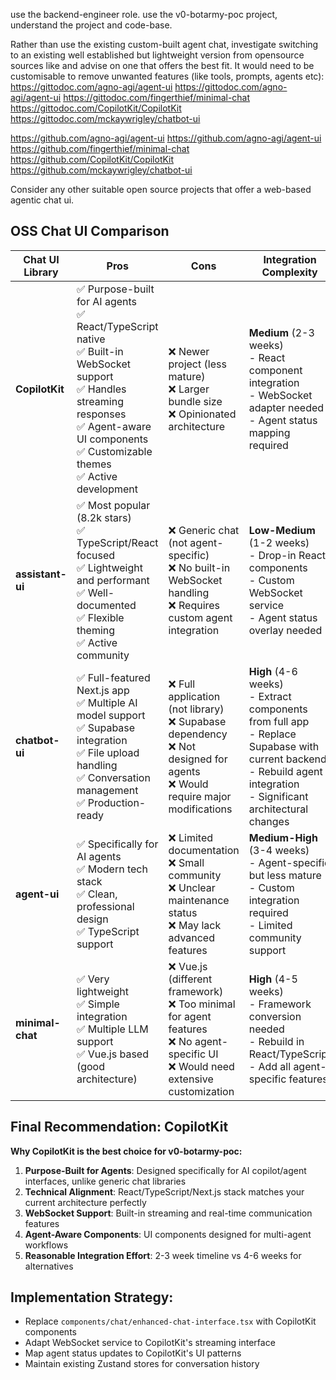 use the backend-engineer role.
use the v0-botarmy-poc project, understand the project and code-base.

Rather than use the existing custom-built agent chat, investigate switching to an existing well established but lightweight version from opensource sources like and advise on one that offers the best fit.
It would need to be customisable to remove unwanted features (like tools, prompts, agents etc):
<https://gittodoc.com/agno-agi/agent-ui>
<https://gittodoc.com/agno-agi/agent-ui>
<https://gittodoc.com/fingerthief/minimal-chat>
<https://gittodoc.com/CopilotKit/CopilotKit>
<https://gittodoc.com/mckaywrigley/chatbot-ui>

<https://github.com/agno-agi/agent-ui>
<https://github.com/agno-agi/agent-ui>
<https://github.com/fingerthief/minimal-chat>
<https://github.com/CopilotKit/CopilotKit>
<https://github.com/mckaywrigley/chatbot-ui>

Consider any other suitable open source projects that offer a web-based agentic chat ui.

## OSS Chat UI Comparison

| **Chat UI Library** | **Pros** | **Cons** | **Integration Complexity** | **Recommendation** |
|-------------------|----------|----------|-------------------------|-------------------|
| **CopilotKit** | ✅ Purpose-built for AI agents<br/>✅ React/TypeScript native<br/>✅ Built-in WebSocket support<br/>✅ Handles streaming responses<br/>✅ Agent-aware UI components<br/>✅ Customizable themes<br/>✅ Active development | ❌ Newer project (less mature)<br/>❌ Larger bundle size<br/>❌ Opinionated architecture | **Medium** (2-3 weeks)<br/>- React component integration<br/>- WebSocket adapter needed<br/>- Agent status mapping required | **RECOMMENDED** for v0-botarmy-poc<br/>Best fit for multi-agent workflows |
| **assistant-ui** | ✅ Most popular (8.2k stars)<br/>✅ TypeScript/React focused<br/>✅ Lightweight and performant<br/>✅ Well-documented<br/>✅ Flexible theming<br/>✅ Active community | ❌ Generic chat (not agent-specific)<br/>❌ No built-in WebSocket handling<br/>❌ Requires custom agent integration | **Low-Medium** (1-2 weeks)<br/>- Drop-in React components<br/>- Custom WebSocket service<br/>- Agent status overlay needed | **STRONG ALTERNATIVE**<br/>Good balance of features/simplicity |
| **chatbot-ui** | ✅ Full-featured Next.js app<br/>✅ Multiple AI model support<br/>✅ Supabase integration<br/>✅ File upload handling<br/>✅ Conversation management<br/>✅ Production-ready | ❌ Full application (not library)<br/>❌ Supabase dependency<br/>❌ Not designed for agents<br/>❌ Would require major modifications | **High** (4-6 weeks)<br/>- Extract components from full app<br/>- Replace Supabase with current backend<br/>- Rebuild agent integration<br/>- Significant architectural changes | **NOT RECOMMENDED**<br/>Too complex for component needs |
| **agent-ui** | ✅ Specifically for AI agents<br/>✅ Modern tech stack<br/>✅ Clean, professional design<br/>✅ TypeScript support | ❌ Limited documentation<br/>❌ Small community<br/>❌ Unclear maintenance status<br/>❌ May lack advanced features | **Medium-High** (3-4 weeks)<br/>- Agent-specific but less mature<br/>- Custom integration required<br/>- Limited community support | **CAUTION**<br/>Good concept but risky choice |
| **minimal-chat** | ✅ Very lightweight<br/>✅ Simple integration<br/>✅ Multiple LLM support<br/>✅ Vue.js based (good architecture) | ❌ Vue.js (different framework)<br/>❌ Too minimal for agent features<br/>❌ No agent-specific UI<br/>❌ Would need extensive customization | **High** (4-5 weeks)<br/>- Framework conversion needed<br/>- Rebuild in React/TypeScript<br/>- Add all agent-specific features | **NOT RECOMMENDED**<br/>Framework mismatch |

## Final Recommendation: CopilotKit

**Why CopilotKit is the best choice for v0-botarmy-poc:**

1. **Purpose-Built for Agents**: Designed specifically for AI copilot/agent interfaces, unlike generic chat libraries
2. **Technical Alignment**: React/TypeScript/Next.js stack matches your current architecture perfectly
3. **WebSocket Support**: Built-in streaming and real-time communication features
4. **Agent-Aware Components**: UI components designed for multi-agent workflows
5. **Reasonable Integration Effort**: 2-3 week timeline vs 4-6 weeks for alternatives

## Implementation Strategy:

- Replace `components/chat/enhanced-chat-interface.tsx` with CopilotKit components
- Adapt WebSocket service to CopilotKit's streaming interface
- Map agent status updates to CopilotKit's UI patterns
- Maintain existing Zustand stores for conversation history
